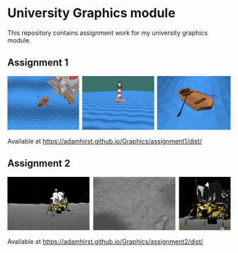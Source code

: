 # University Graphics module
This repository contains assignment work for my university graphics module.

## Assignment 1
<img src="https://github.com/AdamHirst/Graphics/blob/gh-pages/screenshots/assignment1.png" />

Available at https://adamhirst.github.io/Graphics/assignment1/dist/

## Assignment 2
<img src="https://github.com/AdamHirst/Graphics/blob/gh-pages/screenshots/assignment2.png" />

Available at https://adamhirst.github.io/Graphics/assignment2/dist/
